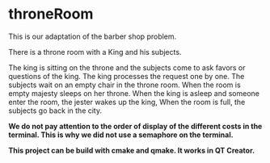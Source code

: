 # throneRoom

This is our adaptation of the barber shop problem.

There is a throne room with a King and his subjects. 

The king is sitting on the throne and the subjects come to ask favors or questions of the king.
The king processes the request one by one.
The subjects wait on an empty chair in the throne room.
When the room is empty majesty sleeps on her throne.
When the king is asleep and someone enter the room, the jester wakes up the king, 
When the room is full, the subjects go back in the city. 

**We do not pay attention to the order of display of the different costs in the terminal. This is why we did not use a semaphore on the terminal.**

**This project can be build with cmake and qmake. It works in QT Creator.**
